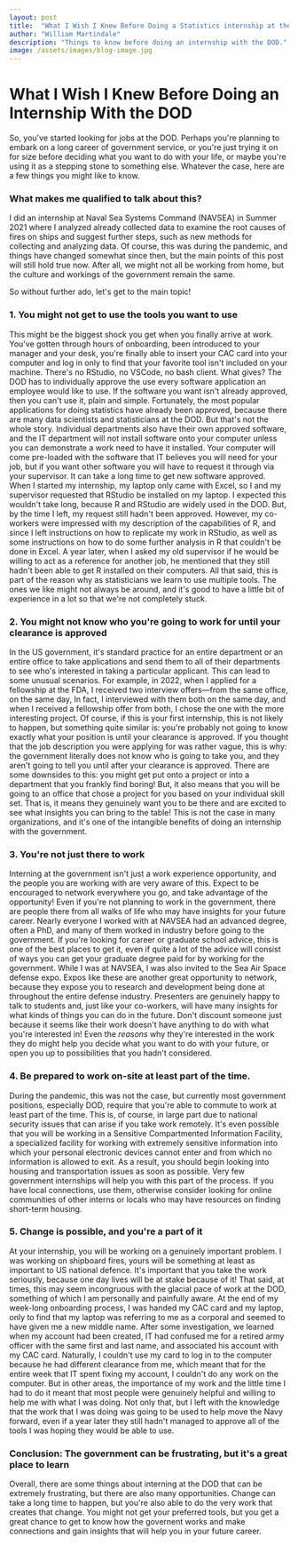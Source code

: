 ```yaml
---
layout: post
title:  "What I Wish I Knew Before Doing a Statistics internship at the DoD"
author: "William Martindale"
description: "Things to know before doing an internship with the DOD."
image: /assets/images/blog-image.jpg
---
```


# What I Wish I Knew Before Doing an Internship With the DOD

So, you've started looking for jobs at the DOD. Perhaps you're planning to embark on a long career of government service, or you're just trying it on for size before deciding what you want to do with your life, or maybe you're using it as a stepping stone to something else. Whatever the case, here are a few things you might like to know.

### What makes me qualified to talk about this?
I did an internship at Naval Sea Systems Command (NAVSEA) in Summer 2021 where I analyzed already collected data to examine the root causes of fires on ships and suggest further steps, such as new methods for collecting and analyzing data. Of course, this was during the pandemic, and things have changed somewhat since then, but the main points of this post will still hold true now. After all, we might not all be working from home, but the culture and workings of the government remain the same. 

So without further ado, let's get to the main topic!

### 1. You might not get to use the tools you want to use
This might be the biggest shock you get when you finally arrive at work. You've gotten through hours of onboarding, been introduced to your manager and your desk, you're finally able to insert your CAC card into your computer and log in only to find that your favorite tool isn't included on your machine. There's no RStudio, no VSCode, no bash client. What gives?
The DOD has to individually approve the use every software application an employee would like to use. If the software you want isn't already approved, then you can't use it, plain and simple. Fortunately, the most popular applications for doing statistics have already been approved, because there are many data scientists and statisticians at the DOD. But that's not the whole story. Individual departments also have their own approved software, and the IT department will not install software onto your computer unless you can demonstrate a work need to have it installed. Your computer will come pre-loaded with the software that IT believes you will need for your job, but if you want other software you will have to request it through via your supervisor.
It can take a long time to get new software approved. When I started my internship, my laptop only came with Excel, so I and my supervisor requested that RStudio be installed on my laptop. I expected this wouldn't take long, because R and RStudio are widely used in the DOD. But, by the time I left, my request still hadn't been approved. However, my co-workers were impressed with my description of the capabilities of R, and since I left instructions on how to replicate my work in RStudio, as well as some instructions on how to do some further analysis in R that couldn't be done in Excel. A year later, when I asked my old supervisor if he would be willing to act as a reference for another job, he mentioned that they still hadn't been able to get R installed on their computers. 
All that said, this is part of the reason why as statisticians we learn to use multiple tools. The ones we like might not always be around, and it's good to have a little bit of experience in a lot so that we're not completely stuck.

### 2. You might not know who you're going to work for until your clearance is approved
In the US government, it's standard practice for an entire department or an entire office to take applications and send them to all of their departments to see who's interested in taking a particular applicant. This can lead to some unusual scenarios. For example, in 2022, when I applied for a fellowship at the FDA, I received two interview offers—from the same office, on the same day, In fact, I interviewed with them both on the same day, and when I received a fellowship offer from both, I chose the one with the more interesting project.
Of course, if this is your first internship, this is not likely to happen, but something quite similar is: you're probably not going to know exactly what your position is until your clearance is approved. If you thought that the job description you were applying for was rather vague, this is why: the government literally does not know who is going to take you, and they aren't going to tell you until after your clearance is approved.
There are some downsides to this: you might get put onto a project or into a department that you frankly find boring! But, it also means that you will be going to an office that chose a project for you based on your individual skill set. That is, it means they genuinely want you to be there and are excited to see what insights you can bring to the table! This is not the case in many organizations, and it's one of the intangible benefits of doing an internship with the government.

### 3. You're not just there to work
Interning at the government isn't just a work experience opportunity, and the people you are working with are very aware of this. Expect to be encouraged to network everywhere you go, and take advantage of the opportunity! Even if you're not planning to work in the government, there are people there from all walks of life who may have insights for your future career. Nearly everyone I worked with at NAVSEA had an advanced degree, often a PhD, and many of them worked in industry before going to the government. If you're looking for career or graduate school advice, this is one of the best places to get it, even if quite a lot of the advice will consist of ways you can get your graduate degree paid for by working for the government. 
While I was at NAVSEA, I was also invited to the Sea Air Space defense expo. Expos like these are another great opportunity to network, because they expose you to research and development being done at throughout the entire defense industry. Presenters are genuinely happy to talk to students and, just like your co-workers, will have many insights for what kinds of things you can do in the future. Don't discount someone just because it seems like their work doesn't have anything to do with what you're interested in! Even the _reasons_ why they're interested in the work they do might help you decide what you want to do with your future, or open you up to possibilities that you hadn't considered.

### 4. Be prepared to work on-site at least part of the time.
During the pandemic, this was not the case, but currently most government positions, especially DOD, require that you're able to commute to work at least part of the time. This is, of course, in large part due to national security issues that can arise if you take work remotely. It's even possible that you will be working in a Sensitive Compartmented Information Facility, a specialized facility for working with extremely sensitive information into which your personal electronic devices cannot enter and from which no information is allowed to exit.
As a result, you should begin looking into housing and transportation issues as soon as possible. Very few government internships will help you with this part of the process. If you have local connections, use them, otherwise consider looking for online communities of other interns or locals who may have resources on finding short-term housing.

### 5. Change is possible, and you're a part of it
At your internship, you will be working on a genuinely important problem. I was working on shipboard fires, yours will be something at least as important to US national defence. It's important that you take the work seriously, because one day lives will be at stake because of it!
That said, at times, this may seem incongruous with the glacial pace of work at the DOD, something of which I am personally and painfully aware. At the end of my week-long onboarding process, I was handed my CAC card and my laptop, only to find that my laptop was referring to me as a corporal and seemed to have given me a new middle name. After some investigation, we learned when my account had been created, IT had confused me for a retired army officer with the same first and last name, and associated his account with my CAC card. Naturally, I couldn't use my card to log in to the computer because he had different clearance from me, which meant that for the entire week that IT spent fixing my account, I couldn't do any work on the computer.
But in other areas, the importance of my work and the little time I had to do it meant that most people were genuinely helpful and willing to help me with what I was doing. Not only that, but I left with the knowledge that the work that I was doing was going to be used to help move the Navy forward, even if a year later they still hadn't managed to approve all of the tools I was hoping they would be able to use.

### Conclusion: The government can be frustrating, but it's a great place to learn
Overall, there are some things about interning at the DOD that can be extremely frustrating, but there are also many opportunities. Change can take a long time to happen, but you're also able to do the very work that creates that change. You might not get your preferred tools, but you get a great chance to get to know how the governent works and make connections and gain insights that will help you in your future career.
